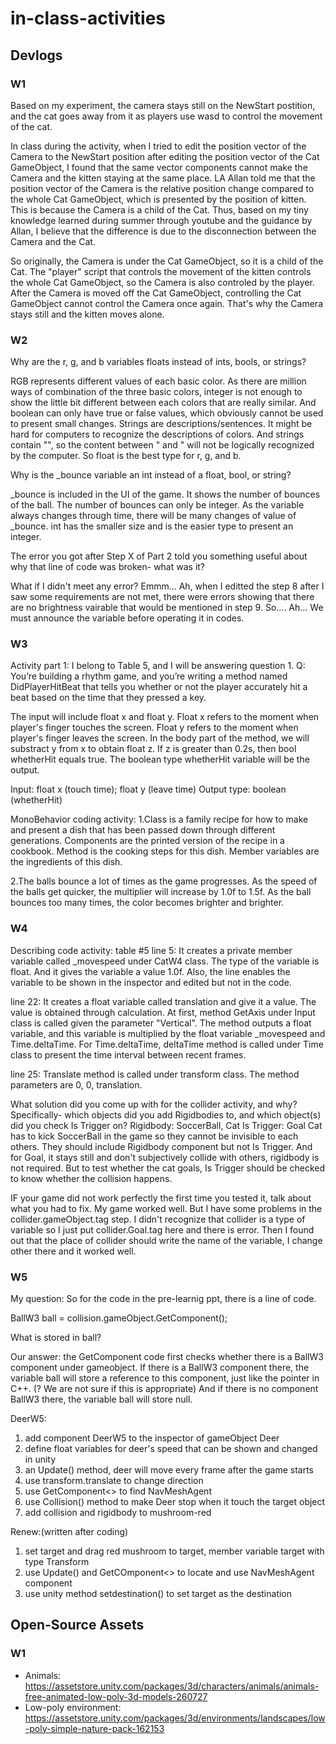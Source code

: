 # in-class-activities
## Devlogs
### W1


Based on my experiment, the camera stays still on the NewStart postition, and the cat goes away from it as players use wasd to control the movement of the cat. 

In class during the activity, when I tried to edit the position vector of the Camera to the NewStart position after editing the position vector of the Cat GameObject, I found that the same vector components cannot make the Camera and the kitten staying at the same place. LA Allan told me that the position vector of the Camera is the relative position change compared to the whole Cat GameObject, which is presented by the position of kitten. This is because the Camera is a child of the Cat. Thus, based on my tiny knowledge learned during summer through youtube and the guidance by Allan, I believe that the difference is due to the disconnection between the Camera and the Cat.

So originally, the Camera is under the Cat GameObject, so it is a child of the Cat. The "player" script that controls the movement of the kitten controls the whole Cat GameObject, so the Camera is also controled by the player. After the Camera is moved off the Cat GameObject, controlling the Cat GameObject cannot control the Camera once again. That's why the Camera stays still and the kitten moves alone.


### W2

Why are the r, g, and b variables floats instead of ints, bools, or strings?

RGB represents different values of each basic color. As there are million ways of combination of the three basic colors, integer is not enough to show the little bit different between each colors that are really similar. And boolean can only have true or false values, which obviously cannot be used to present small changes. Strings are descriptions/sentences. It might be hard for computers to recognize the descriptions of colors. And strings contain "", so the content between " and " will not be logically recognized by the computer. So float is the best type for r, g, and b.


Why is the _bounce variable an int instead of a float, bool, or string?

_bounce is included in the UI of the game. It shows the number of bounces of the ball. The number of bounces can only be integer. As the variable always changes through time, there will be many changes of value of _bounce. int has the smaller size and is the easier type to present an integer.


The error you got after Step X of Part 2 told you something useful about why that line of code was broken- what was it?

What if I didn't meet any error? Emmm... 
Ah, when I editted the step 8 after I saw some requirements are not met, there were errors showing that there are no brightness vairable that would be mentioned in step 9. So.... Ah... We must announce the variable before operating it in codes.



### W3
Activity part 1: 
I belong to Table 5, and I will be answering question 1.
Q: You’re building a rhythm game, and you’re writing a method named DidPlayerHitBeat that tells you whether or not the player accurately hit a beat based on the time that they pressed a key.

The input will include float x and float y. Float x refers to the moment when player's finger touches the screen. Float y refers to the moment when player's finger leaves the screen. In the body part of the method, we will substract y from x to obtain float z. If z is greater than 0.2s, then bool whetherHit equals true. The boolean type whetherHit variable will be the output.

Input: float x (touch time); float y (leave time)
Output type: boolean (whetherHit)


MonoBehavior coding activity:
1.Class is a family recipe for how to make and present a dish that has been passed down through different generations. Components are the printed version of the recipe in a cookbook. Method is the cooking steps for this dish. Member variables are the ingredients of this dish.


2.The balls bounce a lot of times as the game progresses. As the speed of the balls get quicker, the multiplier will increase by 1.0f to 1.5f. As the ball bounces too many times, the color becomes brighter and brighter.

### W4
Describing code activity: table #5
line 5: It creates a private member variable called _movespeed under CatW4 class. The type of the variable is float. And it gives the variable a value 1.0f. Also, the line enables the variable to be shown in the inspector and edited but not in the code.

line 22: It creates a float variable called translation and give it a value. The value is obtained through calculation. At first, method GetAxis under Input class is called given the parameter "Vertical". The method outputs a float variable, and this variable is multiplied by the float variable _movespeed and Time.deltaTime. For Time.deltaTime, deltaTime method is called under Time class to present the time interval between recent frames.

line 25: 
Translate method is called under transform class. The method parameters are 0, 0, translation. 


What solution did you come up with for the collider activity, and why? Specifically- which objects did you add Rigidbodies to, and which object(s) did you check Is Trigger on?
Rigidbody: SoccerBall, Cat
Is Trigger: Goal
Cat has to kick SoccerBall in the game so they cannot be invisible to each others. They should include Rigidbody component but not Is Trigger. And for Goal, it stays still and don't subjectively collide with others, rigidbody is not required. But to test whether the cat goals, Is Trigger should be checked to know whether the collision happens.


IF your game did not work perfectly the first time you tested it, talk about what you had to fix.
My game worked well. But I have some problems in the collider.gameObject.tag step. I didn't recognize that collider is a type of variable so I just put collider.Goal.tag here and there is error. Then I found out that the place of collider should write the name of the variable, I change other there and it worked well. 

### W5
My question: So for the code in the pre-learnig ppt, there is a line of code. 

BallW3 ball = collision.gameObject.GetComponent<BallW3>();

What is stored in ball?

Our answer: the GetComponent code first checks whether there is a BallW3 component under gameobject. If there is a BallW3 component there, the variable ball will store a reference to this component, just like the pointer in C++. (? We are not sure if this is appropriate) And if there is no component BallW3 there, the variable ball will store null.


DeerW5:
1. add component DeerW5 to the inspector of gameObject Deer
2. define float variables for deer's speed that can be shown and changed in unity
3. an Update() method, deer will move every frame after the game starts
4. use transform.translate to change direction
5. use GetComponent<> to find NavMeshAgent
6. use Collision() method to make Deer stop when it touch the target object
7. add collision and rigidbody to mushroom-red

Renew:(written after coding)
1. set target and drag red mushroom to target, member variable target with type Transform
2. use Update() and GetCOmponent<> to locate and use NavMeshAgent component
3. use unity method setdestination() to set target as the destination



## Open-Source Assets
### W1
- Animals: https://assetstore.unity.com/packages/3d/characters/animals/animals-free-animated-low-poly-3d-models-260727 
- Low-poly environment: https://assetstore.unity.com/packages/3d/environments/landscapes/low-poly-simple-nature-pack-162153 